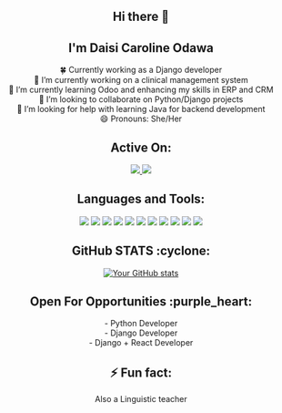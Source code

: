 <h2 align="center">Hi there 👋</h2>
<h2 align="center">I'm Daisi Caroline Odawa</h2>

<p align="center">
  🍀 Currently working as a Django developer<br>
  🔭 I’m currently working on a clinical management system<br>
  🌱 I’m currently learning Odoo and enhancing my skills in ERP and CRM<br>
  👯 I’m looking to collaborate on Python/Django projects<br>
  🤔 I’m looking for help with learning Java for backend development<br>
  😄 Pronouns: She/Her
</p>

<h2 align="center">Active On:</h2>
<p align="center">
  <a href="https://www.linkedin.com/in/daisi-caroline-6a611a207/" target="blank">
    <img src="https://img.shields.io/badge/-Caroline%20Daisi-0077B5?style=for-the-badge&logo=Linkedin&logoColor=white"/>
  </a>
  <a href="https://twitter.com/DaisyOdawa" target="blank">
    <img src="https://img.shields.io/badge/-Daisi%20Caroline-0077B5?style=for-the-badge&logo=Twitter&logoColor=white"/>
  </a>
</p>

<h2 align="center">Languages and Tools:</h2>
<p align="center">
  <img src="https://img.shields.io/badge/HTML5-E34F26?style=for-the-badge&logo=html5&logoColor=white">
  <img src="https://img.shields.io/badge/CSS-0077B5?&style=for-the-badge&logo=css3&logoColor=white">
  <img src="https://img.shields.io/badge/JavaScript-F7DF1E?style=for-the-badge&logo=javascript&logoColor=white">
  <img src="https://img.shields.io/badge/React-14354C?style=for-the-badge&logo=react&logoColor=blue">
  <img src="https://img.shields.io/badge/Bootstrap-563D7C?style=for-the-badge&logo=bootstrap&logoColor=white">
  <img src="https://img.shields.io/badge/Django-092E20?style=for-the-badge&logo=django&logoColor=white">
  <img src="https://img.shields.io/badge/Figma-4EA94B?style=for-the-badge&logo=figma&logoColor=white">
  <img src="https://img.shields.io/badge/Vscode-0077B5?style=for-the-badge&logo=visual-studio-code&logoColor=white">
  <img src="https://img.shields.io/badge/Odoo-0F96F6?style=for-the-badge&logo=odoo&logoColor=white">
  <img src="https://img.shields.io/badge/CRM-009688?style=for-the-badge&logo=crm&logoColor=white">
  <img src="https://img.shields.io/badge/ERP-673AB7?style=for-the-badge&logo=erp&logoColor=white">
</p>

<h2 align="center">GitHub STATS :cyclone:</h2>
<p align="center">
  <a href="https://github.com/anuraghazra/github-readme-stats">
    <img src="https://github-readme-stats.vercel.app/api?username=daisy-carolin" alt="Your GitHub stats">
  </a>
</p>

<h2 align="center">Open For Opportunities :purple_heart:</h2>
<p align="center">
  - Python Developer<br>
  - Django Developer<br>
  - Django + React Developer
</p>

<h2 align="center">⚡ Fun fact:</h2>
<p align="center">Also a Linguistic teacher</p>

